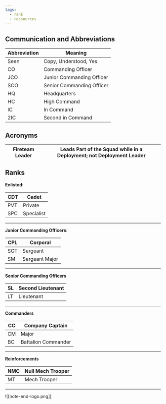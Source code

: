```yaml
---
tags:
  - rank
  - ressources
---
```

## Communication and Abbreviations

| Abbreviation | Meaning                   |
| ------------ | ------------------------- |
| Seen         | Copy, Understood, Yes     |
| CO           | Commanding Officer        |
| JCO          | Junior Commanding Officer |
| SCO          | Senior Commanding Officer |
| HQ           | Headquarters              |
| HC           | High Command              |
| IC           | In Command                |
| 2IC          | Second in Command         |

## Acronyms

| Fireteam Leader | Leads Part of the Squad while in a Deployment; not Deployment Leader |
| --------------- | -------------------------------------------------------------------- |

## Ranks
**Enlisted:**

| CDT | Cadet      |
| --- | ---------- |
| PVT | Private    |
| SPC | Specialist |
***
**Junior Commanding Officers:**

| CPL | Corporal       |
| --- | -------------- |
| SGT | Sergeant       |
| SM  | Sergeant Major |
***
**Senior Commanding Officers**  

| SL  | Second Lieutenant |
| --- | ----------------- |
| LT  | Lieutenant        |
***
**Commanders**

| CC  | Company Captain     |
| --- | ------------------- |
| CM  | Major               |
| BC  | Battalion Commander |

***
**Reinforcements**

| NMC | Null Mech Trooper |
| --- | ----------------- |
| MT  | Mech Trooper      |
***


![[note-end-logo.png]]